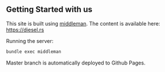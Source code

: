 ## Getting Started with us

This site is built using [middleman](https://middlemanapp.com/).
The content is available here: https://diesel.rs

Running the server:
```sh
bundle exec middleman
```

Master branch is automatically deployed to Github Pages.
